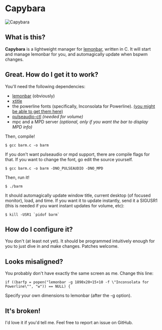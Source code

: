 Capybara
========

![Capybara](https://i.imgur.com/ZYwWS9m.png)

## What is this?

**Capybara** is a lightweight manager for [lemonbar](https://github.com/LemonBoy/bar), written in C.
It will start and manage lemonbar for you, and automagically update when bspwm changes.

## Great. How do I get it to work?

You'll need the following dependencies:

- [lemonbar](https://github.com/LemonBoy/bar) (obviously)
- [xtitle](https://github.com/baskerville/xtitle)
- the powerline fonts (specifically, Inconsolata for Powerline). [(you might be able to get them here)](https://github.com/powerline/fonts)
- [pulseaudio-ctl](https://github.com/graysky2/pulseaudio-ctl) *(needed for volume)*
- mpc and a MPD server *(optional, only if you want the bar to display MPD info)*

Then, compile!

    $ gcc barm.c -o barm

If you don't want pulseaudio or mpd support, there are compile flags for that.
If you want to change the font, go edit the source yourself.

    $ gcc barm.c -o barm -DNO_PULSEAUDIO -DNO_MPD

Then, run it!

    $ ./barm

It should automagically update window title, current desktop (of focused monitor), load, and time.
If you want it to update instantly, send it a SIGUSR1 (this is needed if you want instant updates for volume, etc):

    $ kill -USR1 `pidof barm`

## How do I configure it?

You don't (at least not yet). It should be programmed intuitively enough for you to just dive in and make changes.
Patches welcome.

## Looks misaligned?

You probably don't have exactly the same screen as me. Change this line:

    if ((barfp = popen("lemonbar -g 1890x20+15+10 -f \"Inconsolata for Powerline\"", "w")) == NULL) {

Specify your own dimensions to lemonbar (after the -g option).

## It's broken!

I'd love it if you'd tell me. Feel free to report an issue on GitHub.
